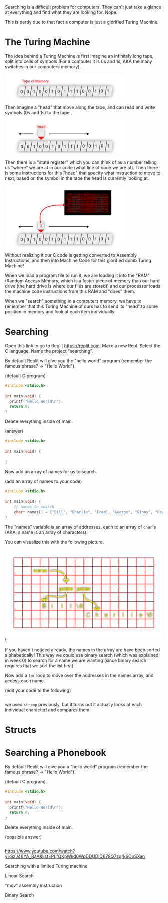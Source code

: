 Searching is a difficult problem for computers. They can't just take a glance at everything and find what they are looking for. Nope.

This is partly due to that fact a computer is just a glorified Turing Machine.

# The Turing Machine
The idea behind a Turing Machine is first imagine an infinitely long tape, split into cells of symbols (For a computer it is 0s and 1s, AKA the many switches in our computers memory).

![tape of memory](/Assets/tape_of_memory.png)

Then imagine a "head" that move along the tape, and can read and write symbols (0s and 1s) to the tape.

![head reading memory tape](/Assets/head_reading_memory_tape.png)

Then there is a "state register" which you can think of as a number telling us "where" we are at in our code (what line of code we are at). Then there is some instructions for this "head" that specify what instruction to move to next, based on the symbol in the tape the head is currently looking at.

![head state register](/Assets/head_state_register.png)

Without realizing it our C code is getting converted to Assembly Instructions, and then into Machine Code for this glorified dumb Turing Machine!

When we load a program file to run it, we are loading it into the "RAM" (Random Access Memory, which is a faster piece of memory than our hard drive (the hard drive is where our files are stored)) and our processor loads the machine code instructions from this RAM and "does" them.

When we "search" something in a computers memory, we have to remember that this Turing Machine of ours has to send its "head" to some position in memory and look at each item individually.

# Searching
Open this link to go to Replit https://replit.com. Make a new Repl. Select the C language. Name the project "searching".

By default Replit will give you the "hello world" program (remember the famous phrase? -> "Hello World"). 

(default C program)
```c
#include <stdio.h>

int main(void) {
  printf("Hello World\n");
  return 0;
}
```

Delete everything inside of main.

(answer)
```c
#include <stdio.h>

int main(void) {
  
}
```

Now add an array of names for us to search.

(add an array of names to your code)
```c
#include <stdio.h>

int main(void) {
	// names to search
	char* names[] = {"Bill", "Charlie", "Fred", "George", "Ginny", "Percy", "Ron"};
}
```

The "names" variable is an array of addresses, each to an array of `char`'s (AKA, a name is an array of characters).

You can visualize this with the following picture.

![array of addresses to array of strings](/Assets/addresses_array_to_array_names.png)\

If you haven't noticed already, the names in the array are have been sorted alphabetically! This way we could use binary search (which was explained in week 0) to search for a name we are wanting (since binary search requires that we sort the list first).

Now add a `for` loop to move over the addresses in the names array, and access each name.

(edit your code to the following)
```c

```

we used `strcmp` previously, but it turns out it actually looks at each individual character! and compares them

# Structs

# Searching a Phonebook
By default Replit will give you a "hello world" program (remember the famous phrase? -> "Hello World"). 

(default C program)
```c
#include <stdio.h>

int main(void) {
  printf("Hello World\n");
  return 0;
}
```

Delete everything inside of main.

(possible answer)
```c

```

https://www.youtube.com/watch?v=SzJ46YA_RaA&list=PLfQKpWkd0WpDDUDlQ678Q7zgrk6OoSXan

Searching with a limited Turing machine

Linear Search

"mov" assembly instruction

Binary Search